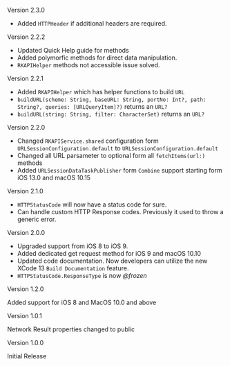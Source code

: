 Version 2.3.0
- Added `HTTPHeader` if additional headers are required.

Version 2.2.2
- Updated Quick Help guide for methods
- Added polymorfic methods for direct data manipulation.
- `RKAPIHelper` methods not accessible issue solved.

Version 2.2.1

- Added `RKAPIHelper` which has helper functions to build `URL`
- `buildURL(scheme: String, baseURL: String, portNo: Int?, path: String?, queries: [URLQueryItem]?)` returns an `URL?`
- `buildURL(string: String, filter: CharacterSet)` returns an `URL?`

Version 2.2.0

- Changed `RKAPIService.shared` configuration form `URLSessionConfiguration.default` to `URLSessionConfiguration.default`
- Changed all URL parsameter to optional form all `fetchItems(url:)` methods
- Added `URLSessionDataTaskPublisher` form `Combine` support starting form iOS 13.0 and macOS 10.15

Version 2.1.0

- `HTTPStatusCode` will now have a status code for sure.
- Can handle custom HTTP Response codes. Previously it used to throw a generic error.

Version 2.0.0

- Upgraded support from iOS 8 to iOS 9.
- Added dedicated get request method for iOS 9 and macOS 10.10
- Updated code documentation. Now developers can utilize the new XCode 13 `Build Documentation` feature.
- `HTTPStatusCode.ResponseType` is now *@frozen*

Version 1.2.0

Added support for iOS 8 and MacOS 10.0 and above

Version 1.0.1

Network Result properties changed to public

Version 1.0.0

Initial Release
